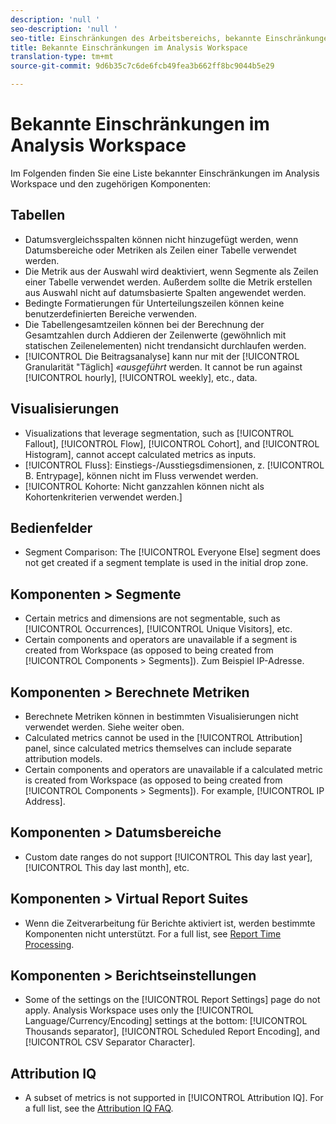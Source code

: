 ```yaml
---
description: 'null '
seo-description: 'null '
seo-title: Einschränkungen des Arbeitsbereichs, bekannte Einschränkungen im Analysis Workspace
title: Bekannte Einschränkungen im Analysis Workspace
translation-type: tm+mt
source-git-commit: 9d6b35c7c6de6fcb49fea3b662ff8bc9044b5e29

---
```



# Bekannte Einschränkungen im Analysis Workspace

Im Folgenden finden Sie eine Liste bekannter Einschränkungen im Analysis Workspace und den zugehörigen Komponenten:

## Tabellen

* Datumsvergleichsspalten können nicht hinzugefügt werden, wenn Datumsbereiche oder Metriken als Zeilen einer Tabelle verwendet werden.
* Die Metrik aus der Auswahl wird deaktiviert, wenn Segmente als Zeilen einer Tabelle verwendet werden. Außerdem sollte die Metrik erstellen aus Auswahl nicht auf datumsbasierte Spalten angewendet werden.
* Bedingte Formatierungen für Unterteilungszeilen können keine benutzerdefinierten Bereiche verwenden.
* Die Tabellengesamtzeilen können bei der Berechnung der Gesamtzahlen durch Addieren der Zeilenwerte (gewöhnlich mit statischen Zeilenelementen) nicht trendansicht durchlaufen werden.
* [!UICONTROL Die Beitragsanalyse] kann nur mit der [!UICONTROL Granularität "Täglich] _«ausgeführt_ werden. It cannot be run against [!UICONTROL hourly], [!UICONTROL weekly], etc., data.

## Visualisierungen

* Visualizations that leverage segmentation, such as [!UICONTROL Fallout], [!UICONTROL Flow], [!UICONTROL Cohort], and [!UICONTROL Histogram], cannot accept calculated metrics as inputs.
* [!UICONTROL Fluss]: Einstiegs-/Ausstiegsdimensionen, z. [!UICONTROL B. Entrypage], können nicht im Fluss verwendet werden.
* [!UICONTROL Kohorte: Nicht ganzzahlen können nicht als Kohortenkriterien verwendet werden.]

## Bedienfelder

* Segment Comparison: The [!UICONTROL Everyone Else] segment does not get created if a segment template is used in the initial drop zone.

## Komponenten &gt; Segmente

* Certain metrics and dimensions are not segmentable, such as [!UICONTROL Occurrences], [!UICONTROL Unique Visitors], etc.
* Certain components and operators are unavailable if a segment is created from Workspace (as opposed to being created from [!UICONTROL Components &gt; Segments]). Zum Beispiel IP-Adresse.

## Komponenten &gt; Berechnete Metriken

* Berechnete Metriken können in bestimmten Visualisierungen nicht verwendet werden. Siehe weiter oben.
* Calculated metrics cannot be used in the [!UICONTROL Attribution] panel, since calculated metrics themselves can include separate attribution models.
* Certain components and operators are unavailable if a calculated metric is created from Workspace (as opposed to being created from [!UICONTROL Components &gt; Segments]). For example, [!UICONTROL IP Address].

## Komponenten &gt; Datumsbereiche

* Custom date ranges do not support [!UICONTROL This day last year], [!UICONTROL This day last month], etc.

## Komponenten &gt; Virtual Report Suites

* Wenn die Zeitverarbeitung für Berichte aktiviert ist, werden bestimmte Komponenten nicht unterstützt. For a full list, see [Report Time Processing](/help/components/vrs/vrs-report-time-processing.md).

## Komponenten &gt; Berichtseinstellungen

* Some of the settings on the [!UICONTROL Report Settings] page do not apply. Analysis Workspace uses only the [!UICONTROL Language/Currency/Encoding] settings at the bottom: [!UICONTROL Thousands separator], [!UICONTROL Scheduled Report Encoding], and [!UICONTROL CSV Separator Character].

## Attribution IQ

* A subset of metrics is not supported in [!UICONTROL Attribution IQ]. For a full list, see the [Attribution IQ FAQ](/help/analyze/analysis-workspace/attribution-iq/attribution-faq.md).